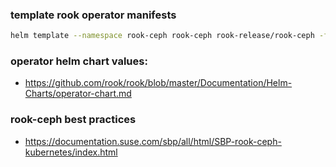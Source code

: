 
### template rook operator manifests
```bash
helm template --namespace rook-ceph rook-ceph rook-release/rook-ceph -f values.yaml > rook-operator.yaml
```

### operator helm chart values:
- https://github.com/rook/rook/blob/master/Documentation/Helm-Charts/operator-chart.md


### rook-ceph best practices
- https://documentation.suse.com/sbp/all/html/SBP-rook-ceph-kubernetes/index.html